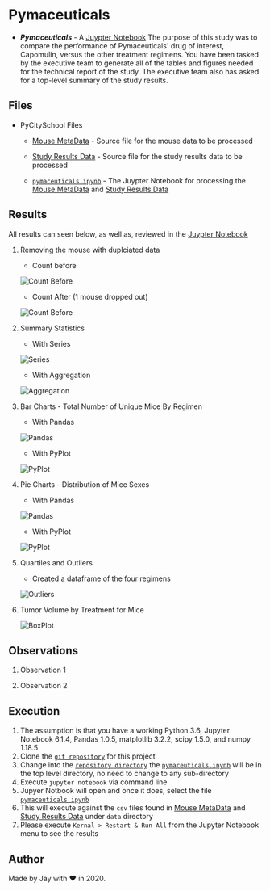 # Pymaceuticals

- **_Pymaceuticals_** - A [Juypter Notebook](pymaceuticals.ipynb) The purpose of this study was to compare the performance of Pymaceuticals' drug of interest, Capomulin, versus the other treatment regimens. You have been tasked by the executive team to generate all of the tables and figures needed for the technical report of the study. The executive team also has asked for a top-level summary of the study results.

## Files

- PyCitySchool Files

  - [Mouse MetaData](data/Mouse_metadata.csv) - Source file for the mouse data to be processed

  - [Study Results Data](data/Study_results.csv) - Source file for the study results data to be processed

  - [`pymaceuticals.ipynb`](pymaceuticals.ipynb) - The Juypter Notebook for processing the [Mouse MetaData](data/Mouse_metadata.csv) and [Study Results Data](data/Study_results.csv)

## Results

All results can seen below, as well as, reviewed in the [Juypter Notebook](pymaceuticals.ipynb)

1. Removing the mouse with duplciated data

   - Count before

   ![Count Before](images/unique_mice_before_clean.png)

   - Count After (1 mouse dropped out)

   ![Count Before](images/unique_mice_after_clean.png)

1. Summary Statistics

   - With Series

   ![Series](images/summary_series.png)

   - With Aggregation

   ![Aggregation](images/summary_agg.png)

1. Bar Charts - Total Number of Unique Mice By Regimen

   - With Pandas

   ![Pandas](images/bar_chart_pandas.png)

   - With PyPlot

   ![PyPlot](images/bar_chart_pyplot.png)

1. Pie Charts - Distribution of Mice Sexes

   - With Pandas

   ![Pandas](images/pie_chart_pandas.png)

   - With PyPlot

   ![PyPlot](images/pie_chart_pyplot.png)

1. Quartiles and Outliers

   - Created a dataframe of the four regimens

   ![Outliers](images/outliers_table.png)

1. Tumor Volume by Treatment for Mice

   ![BoxPlot](images/boxplot_chart.png)

## Observations

1. Observation 1

1. Observation 2

## Execution

1. The assumption is that you have a working Python 3.6, Jupyter Notebook 6.1.4, Pandas 1.0.5, matplotlib 3.2.2, scipy 1.5.0, and numpy 1.18.5
1. Clone the [`git repository`](https://github.com/jayhjman/matplotlib-challenge) for this project
1. Change into the [`repository directory`](https://github.com/jayhjman/matplotlib-challenge) the [`pymaceuticals.ipynb`](pymaceuticals.ipynb) will be in the top level directory, no need to change to any sub-directory
1. Execute `jupyter notebook` via command line
1. Jupyer Notbook will open and once it does, select the file [`pymaceuticals.ipynb`](pymaceuticals.ipynb)
1. This will execute against the `csv` files found in [Mouse MetaData](data/Mouse_metadata.csv) and [Study Results Data](data/Study_results.csv) under `data` directory
1. Please execute `Kernal > Restart & Run All` from the Jupyter Notebook menu to see the results

## Author

Made by Jay with :heart: in 2020.
